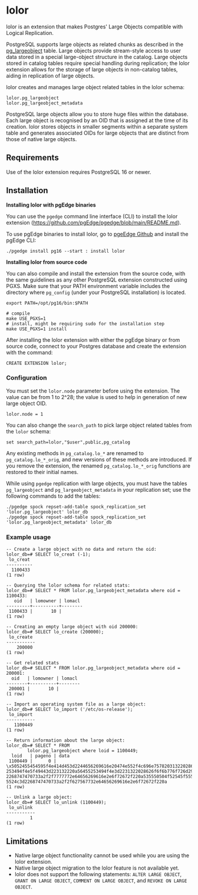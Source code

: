 # lolor

lolor is an extension that makes Postgres' Large Objects compatible with Logical Replication.

PostgreSQL supports large objects as related chunks as described in the [pg_largeobject](https://www.postgresql.org/docs/17/catalog-pg-largeobject.html) table. Large objects provide stream-style access to user data stored in a special large-object structure in the catalog. Large objects stored in catalog tables require special handling during replication; the lolor extension allows for the storage of large objects in non-catalog tables, aiding in replication of large objects.

lolor creates and manages large object related tables in the lolor schema:

```
lolor.pg_largeobject
lolor.pg_largeobject_metadata
```

PostgreSQL large objects allow you to store huge files within the database. Each large object is recognised by an OID that is assigned at the time of its creation. lolor stores objects in smaller segments within a separate system table and generates associated OIDs for large objects that are distinct from those of native large objects.

## Requirements
Use of the lolor extension requires PostgreSQL 16 or newer.

## Installation

**Installing lolor with pgEdge binaries**

You can use the `pgedge` command line interface (CLI) to install the lolor extension (https://github.com/pgEdge/pgedge/blob/main/README.md).

To use pgEdge binaries to install lolor, go to [pgeEdge Github](https://github.com/pgEdge/pgedge) and install the pgEdge CLI:

`./pgedge install pg16 --start : install lolor`

**Installing lolor from source code**

You can also compile and install the extension from the source code, with the same guidelines as any other PostgreSQL extension constructed using PGXS.
Make sure that your PATH environment variable includes the directory where `pg_config` (under your PostgreSQL installation) is located.

```
export PATH=/opt/pg16/bin:$PATH

# compile
make USE_PGXS=1
# install, might be requiring sudo for the installation step
make USE_PGXS=1 install
```

After installing the lolor extension with either the pgEdge binary or from source code, connect to your Postgres database and create the extension with the command:

```
CREATE EXTENSION lolor;
```


### Configuration

You must set the `lolor.node` parameter before using the extension. The value can be from 1 to 2^28; the value is used to help in generation of new large object OID.

```
lolor.node = 1
```

You can also change the `search_path` to pick large object related tables from the `lolor` schema:

```
set search_path=lolor,"$user",public,pg_catalog
```

Any existing methods in `pg_catalog.lo_*` are renamed to `pg_catalog.lo_*_orig`, and new versions of these methods are introduced.
If you remove the extension, the renamed `pg_catalog.lo_*_orig` functions are restored to their initial names.

While using `pgedge` replication with large objects, you must have the tables `pg_largeobject` and `pg_largeobject_metadata` in your replication set; use 
the following commands to add the tables:

```
./pgedge spock repset-add-table spock_replication_set 'lolor.pg_largeobject' lolor_db
./pgedge spock repset-add-table spock_replication_set 'lolor.pg_largeobject_metadata' lolor_db
```

### Example usage

```
-- Create a large object with no data and return the oid:
lolor_db=# SELECT lo_creat (-1);
 lo_creat 
----------
  1100433
(1 row)

-- Querying the lolor schema for related stats:
lolor_db=# SELECT * FROM lolor.pg_largeobject_metadata where oid = 1100433:
   oid   | lomowner | lomacl 
---------+----------+--------
 1100433 |       10 | 
(1 row)

-- Creating an empty large object with oid 200000:
lolor_db=# SELECT lo_create (200000);
 lo_create 
-----------
    200000
(1 row)

-- Get related stats
lolor_db=# SELECT * FROM lolor.pg_largeobject_metadata where oid = 200001:
  oid   | lomowner | lomacl 
--------+----------+--------
 200001 |       10 | 
(1 row)

-- Import an operating system file as a large object:
lolor_db=# SELECT lo_import ('/etc/os-release');
 lo_import
-----------
   1100449
(1 row)

-- Return information about the large object:
lolor_db=# SELECT * FROM
        lolor.pg_largeobject where loid = 1100449;
  loid   | pageno | data                                                                  
 1100449 |      0 | \x5052455454595f4e414d453d2244656269616e20474e552f4c696e75782031322028626f6f6b776f726d29220a4e414d453d2244656269616e20474e552f4c696e7578220a56455
253494f4e5f49443d223132220a56455253494f4e3d2231322028626f6f6b776f726d29220a56455253494f4e5f434f44454e414d453d626f6f6b776f726d0a49443d64656269616e0a484f4d455f55524c3d
2268747470733a2f2f7777772e64656269616e2e6f72672f220a535550504f52545f55524c3d2268747470733a2f2f7777772e64656269616e2e6f72672f737570706f7274220a4255475f5245504f52545f5
5524c3d2268747470733a2f2f627567732e64656269616e2e6f72672f220a
(1 row)

-- Unlink a large object:
lolor_db=# SELECT lo_unlink (1100449);
 lo_unlink 
-----------
         1
(1 row)
```

## Limitations

- Native large object functionality cannot be used while you are using the lolor extension.
- Native large object migration to the lolor feature is not available yet.
- lolor does not support the following statements: `ALTER LARGE OBJECT`, `GRANT ON LARGE OBJECT`, `COMMENT ON LARGE OBJECT`, and `REVOKE ON LARGE OBJECT`.
